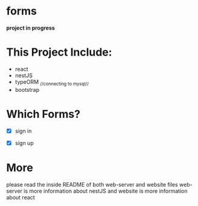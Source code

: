 # forms
**project in progress**

# This Project Include:
* react
* nestJS
* typeORM <sub>//connecting to mysql//</sub>
* bootstrap

# Which Forms?
- [x] sign in 
- [x] sign up


# More
please read the inside README of both web-server and website files
web-server is more information about nestJS
and website is more information about react

